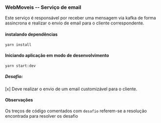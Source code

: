 ### WebMoveis -- Serviço de email

Este serviço é responsável por receber uma mensagem via kafka de forma assincrona e realizar o envio de email para o cliente correspondente.

#### instalando dependências
`yarn install`

#### Iniciando aplicação em modo de desenvolvimento
`yarn start:dev` 

##### Desafio:

[x] Deve realizar o envio de um email customizável para o cliente.

#### Observações
Os treços de código comentados com `desafio` referem-se a resolução encontrada para resolver os desafio
